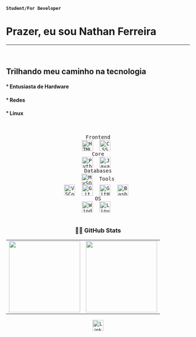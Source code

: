 **`Student/For Developer`**

 <h1>Prazer, eu sou <span font-color="yellow">Nathan Ferreira</span></h1>
 <hr>
 <br>
 <h2>Trilhando meu caminho na tecnologia</h3>
 <h4> ° Entusiasta de Hardware </h4>
 <h4> ° Redes </h4>
 <h4> ° Linux </h4>
   

<table>
<kbd>
    <br>
    <p align="center">
     <kbd>
        <kbd>Frontend</kbd>
        <br>
        <img align="center" title="HTML" width="30px" style="padding-right:10px;" src="https://cdn.jsdelivr.net/gh/devicons/devicon/icons/html5/html5-plain.svg" />
        <img align="center" title="CSS" width="30px" style="padding-right:10px;" src="https://cdn.jsdelivr.net/gh/devicons/devicon/icons/css3/css3-plain.svg" />
        <br>    
    </kbd>
     <kbd>
        <kbd>Core</kbd>
        <br>
         <img align="center" title="Python" width="30px" style="padding-right:10px;" src="https://cdn.jsdelivr.net/gh/devicons/devicon/icons/python/python-original.svg" />
         <img align="center" title="Java" width="30px" style="padding-right:10px;" src="https://cdn.jsdelivr.net/gh/devicons/devicon/icons/java/java-original.svg" />
        <br>    
    </kbd>
  
   <kbd>
        <kbd>Databases</kbd>
        <br>
        <img align="center" title="MySQL" width="30px" style="padding-right:10px;" src="https://cdn.jsdelivr.net/gh/devicons/devicon/icons/mysql/mysql-original-wordmark.svg" />
    </kbd>
    
   <kbd>
        <kbd>Tools</kbd>
        <br>
        <img align="center" title="VSCode" width="30px" style="padding-right:10px;" src="https://cdn.jsdelivr.net/gh/devicons/devicon/icons/vscode/vscode-original.svg"/>
        <img align="center" title="Git" width="30px" style="padding-right:10px;" src="https://cdn.jsdelivr.net/gh/devicons/devicon/icons/git/git-original.svg" />
        <img align="center" title="GitHub" width="30px" style="padding-right:10px;" src="https://img.icons8.com/fluency/48/null/github.png" />
        <img align="center" title="Bash" width="30px" style="padding-right:10px;" src="https://cdn.jsdelivr.net/gh/devicons/devicon/icons/bash/bash-original.svg" />
        <br>    
    </kbd>
    <kbd>
        <kbd>OS</kbd>
        <br>
        <img align="center" title="Windows" width="30px" style="padding-right:10px;" src="https://img.icons8.com/color/48/null/windows-10.png" />
        <img align="center" title="Linux" width="30px" style="padding-right:10px;" src="https://cdn.jsdelivr.net/gh/devicons/devicon/icons/linux/linux-original.svg" />
        <br>
    </kbd>
    </p>
</kbd>
</table> 

<h3 align="center"> 
  🐱‍👤 GitHub Stats </h3>
<table align="center">
  <tr>
    <td>
      <img height=195px src="https://github-readme-stats.vercel.app/api?username=NathanSec&theme=shades-of-purple&show_icons=true" />
    </td>
    <td>
      <img height=195px src="https://github-readme-stats.vercel.app/api/top-langs?username=NathanSec&show_icons=true&locale=en&layout=compact&theme=shades-of-purple" />
    </td>
  </tr>
</table>

<p align="center">
    <a href="https://br.linkedin.com/in/nathan-ferreira-silva-6663a2351"><img src="https://img.shields.io/badge/LinkedIn-0077B5?style=for-the-badge&logo=linkedin&logoColor=white" alt="LinkedIn" height='30'/></a>
</p>

